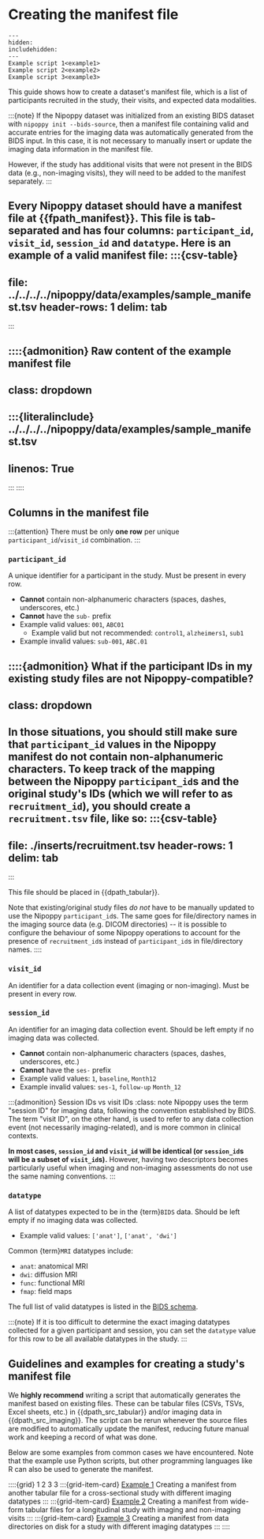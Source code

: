 # Creating the manifest file

```{toctree}
---
hidden:
includehidden:
---
Example script 1<example1>
Example script 2<example2>
Example script 3<example3>
```

This guide shows how to create a dataset's manifest file, which is a list of participants recruited in the study, their visits, and expected data modalities.

:::{note}
If the Nipoppy dataset was initialized from an existing BIDS dataset with `nipoppy init --bids-source`, then a manifest file containing valid and accurate entries for the imaging data was automatically generated from the BIDS input. In this case, it is not necessary to manually insert or update the imaging data information in the manifest file.

However, if the study has additional visits that were not present in the BIDS data (e.g., non-imaging visits), they will need to be added to the manifest separately.
:::

Every Nipoppy dataset should have a manifest file at {{fpath_manifest}}.
This file is tab-separated and has four columns: `participant_id`, `visit_id`, `session_id` and `datatype`.
Here is an example of a valid manifest file:
:::{csv-table}
---
file: ../../../../nipoppy/data/examples/sample_manifest.tsv
header-rows: 1
delim: tab
---
:::

::::{admonition} Raw content of the example manifest file
---
class: dropdown
---
:::{literalinclude} ../../../../nipoppy/data/examples/sample_manifest.tsv
---
linenos: True
---
:::
::::

## Columns in the manifest file

:::{attention}
There must be only **one row** per unique `participant_id`/`visit_id` combination.
:::

### `participant_id`

A unique identifier for a participant in the study. Must be present in every row.
- **Cannot** contain non-alphanumeric characters (spaces, dashes, underscores, etc.)
- **Cannot** have the `sub-` prefix
- Example valid values: `001`, `ABC01`
    - Example valid but not recommended: `control1`, `alzheimers1`, `sub1`
- Example invalid values: `sub-001`, `ABC.01`

::::{admonition} What if the participant IDs in my existing study files are not Nipoppy-compatible?
---
class: dropdown
---
In those situations, you should still make sure that `participant_id` values in the Nipoppy manifest do not contain non-alphanumeric characters.
To keep track of the mapping between the Nipoppy `participant_id`s and the original study's IDs (which we will refer to as `recruitment_id`), you should create a `recruitment.tsv` file, like so:
:::{csv-table}
---
file: ./inserts/recruitment.tsv
header-rows: 1
delim: tab
---
:::

This file should be placed in {{dpath_tabular}}.

Note that existing/original study files *do not* have to be manually updated to use the Nipoppy `participant_id`s. The same goes for file/directory names in the imaging source data (e.g. DICOM directories) -- it is possible to configure the behaviour of some Nipoppy operations to account for the presence of `recruitment_id`s instead of `participant_id`s in file/directory names.
::::

### `visit_id`

An identifier for a data collection event (imaging or non-imaging). Must be present in every row.

### `session_id`

An identifier for an imaging data collection event. Should be left empty if no imaging data was collected.
- **Cannot** contain non-alphanumeric characters (spaces, dashes, underscores, etc.)
- **Cannot** have the `ses-` prefix
- Example valid values: `1`, `baseline`, `Month12`
- Example invalid values: `ses-1`, `follow-up` `Month_12`

:::{admonition} Session IDs vs visit IDs
:class: note
Nipoppy uses the term "session ID" for imaging data, following the convention established by BIDS.
The term "visit ID", on the other hand, is used to refer to any data collection event (not necessarily imaging-related), and is more common in clinical contexts.

**In most cases, `session_id` and `visit_id` will be identical (or `session_id`s will be a subset of `visit_id`s).**
However, having two descriptors becomes particularly useful when imaging and non-imaging assessments do not use the same naming conventions.
:::

### `datatype`

A list of datatypes expected to be in the {term}`BIDS` data. Should be left empty if no imaging data was collected.
- Example valid values: `['anat']`, `['anat', 'dwi']`

Common {term}`MRI` datatypes include:
- `anat`: anatomical MRI
- `dwi`: diffusion MRI
- `func`: functional MRI
- `fmap`: field maps

The full list of valid datatypes is listed in the [BIDS schema](https://github.com/bids-standard/bids-specification/blob/master/src/schema/objects/datatypes.yaml).

:::{note}
If it is too difficult to determine the exact imaging datatypes collected for a given participant and session, you can set the `datatype` value for this row to be all available datatypes in the study.
:::

## Guidelines and examples for creating a study's manifest file

We **highly recommend** writing a script that automatically generates the manifest based on existing files.
These can be tabular files (CSVs, TSVs, Excel sheets, etc.) in {{dpath_src_tabular}} and/or imaging data in {{dpath_src_imaging}}.
The script can be rerun whenever the source files are modified to automatically update the manifest, reducing future manual work and keeping a record of what was done.

Below are some examples from common cases we have encountered.
Note that the example use Python scripts, but other programming languages like R can also be used to generate the manifest.

::::{grid} 1 2 3 3
:::{grid-item-card} [Example 1](./example1)
Creating a manifest from another tabular file for a cross-sectional study with different imaging datatypes
:::
:::{grid-item-card} [Example 2](./example2)
Creating a manifest from wide-form tabular files for a longitudinal study with imaging and non-imaging visits
:::
:::{grid-item-card}  [Example 3](./example3)
Creating a manifest from data directories on disk for a study with different imaging datatypes
:::
::::
